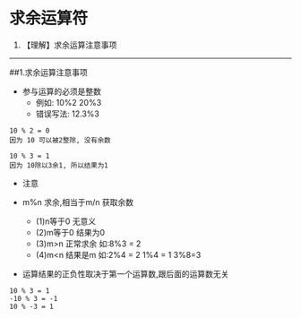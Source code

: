 # 求余运算符
1. 【理解】求余运算注意事项

---

##1.求余运算注意事项
- 参与运算的必须是整数
    + 例如: 10%2 20%3
    + 错误写法: 12.3%3
```
10 % 2 = 0
因为 10 可以被2整除, 没有余数

10 % 3 = 1
因为 10除以3余1, 所以结果为1
```

- 注意
- m%n 求余,相当于m/n 获取余数
    + (1)n等于0 无意义
    + (2)m等于0 结果为0
    + (3)m>n 正常求余 如:8%3 = 2
    + (4)m<n 结果是m 如:2%4 = 2 1%4 = 1 3%8=3

- 运算结果的正负性取决于第一个运算数,跟后面的运算数无关
```
10 % 3 = 1
-10 % 3 = -1
10 % -3 = 1
```
